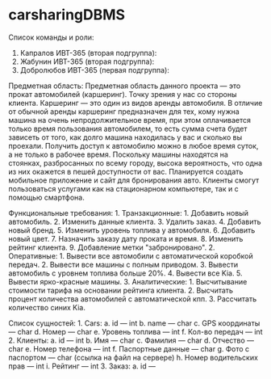 # carsharingDBMS
Список команды и роли:
1. Капралов ИВТ-365 (вторая подгруппа): 
2. Жабунин ИВТ-365 (вторая подгруппа): 
3. Добролюбов ИВТ-365 (первая подгруппа): 

Предметная область: Предметная область данного проекта — это прокат автомобилей (каршеринг). Точку зрения у нас со стороны клиента.
Каршеринг — это один из видов аренды автомобиля. В отличие от обычной аренды каршеринг предназначен для тех, кому нужна машина на очень непродолжительное время, при этом оплачивается только время пользования автомобилем, то есть сумма счета будет зависеть от того, как долго машина находилась у вас и сколько вы проехали. Получить доступ к автомобилю можно в любое время суток, а не только в рабочее время. Поскольку машины находятся на стоянках, разбросанных по всему городу, высока вероятность, что одна из них окажется в пешей доступности от вас.
Планируется создать мобильное приложение и сайт для бронирования авто. Клиенты смогут пользоваться услугами как на стационарном компьютере, так и с помощью смартфона.

Функциональные требования:
    1. Транзакционные:
        1. Добавить новый автомобиль.
        2. Изменить данные клиента.
        3. Удалить заказ.
        4. Добавить новый бренд.
        5. Изменить уровень топлива у автомобиля.
        6. Добавить новый цвет.
        7. Назначить заказу дату проката и время.
        8. Изменить рейтинг клиента.
        9. Добавление метки "забронировано".
    2. Оперативные:
        1. Вывести все автомобили с автоматической коробкой передач.
        2. Вывести все машины с полным приводом.
        3. Вывести автомобиль с уровнем топлива больше 20%.
        4. Вывести все Kia.
        5. Вывести ярко-красные машины.
    3. Аналитические:
        1. Высчитывание стоимости тарифа на основании рейтинга клиента.
        2. Высчитать процент количества автомобилей с автоматической кпп.
        3. Рассчитать количество синих Kia.

Список сущностей:
    1. Cars:
        a. id — int
        b. name — char
        c. GPS координаты — char
        d. Номер — char
        e. Уровень топлива — int
        f. Кол-во передач — int
    2. Клиенты:
        a. id — int
        b. Имя — char
        c. Фамилия — char
        d. Отчество — char
        e. Номер телефона — int
        f. Паспортные данные — char
        g. Фото с паспортом — char (ссылка на файл на сервере)
        h. Номер водительских прав — int
        i. Рейтинг — int
    3. Заказ:
        a. id — 
